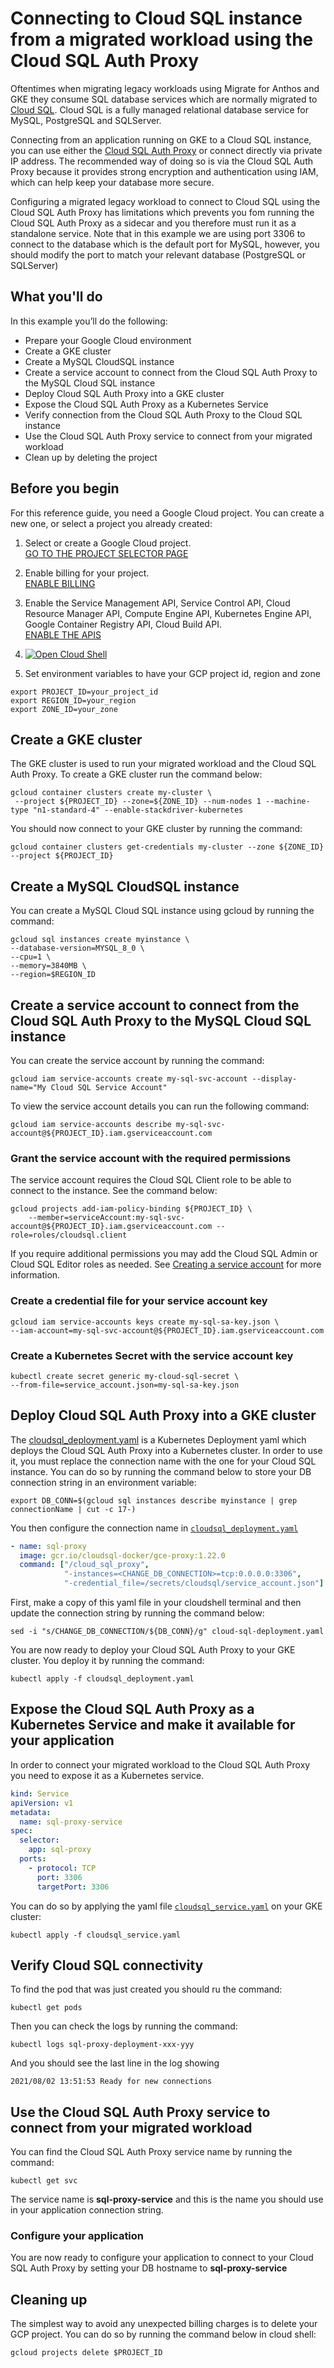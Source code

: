 # Connecting to Cloud SQL instance from a migrated workload using the Cloud SQL Auth Proxy 

Oftentimes when migrating legacy workloads using Migrate for Anthos and GKE they consume SQL database services which are normally migrated to [Cloud SQL](https://cloud.google.com/sql). Cloud SQL is a fully managed relational database service for MySQL, PostgreSQL and SQLServer.

Connecting from an application running on GKE to a Cloud SQL instance, you can use either the [Cloud SQL Auth Proxy](https://cloud.google.com/sql/docs/mysql/sql-proxy) or connect directly via private IP address. The recommended way of doing so is via the Cloud SQL Auth Proxy because it provides strong encryption and authentication using IAM, which can help keep your database more secure.

Configuring a migrated legacy workload to connect to Cloud SQL using the Cloud SQL Auth Proxy has limitations which prevents you fom running the Cloud SQL Auth Proxy as a sidecar and you therefore must run it as a standalone service. Note that in this example we are using port 3306 to connect to the database which is the default port for MySQL, however, you should modify the port to match your relevant database (PostgreSQL or SQLServer)
## What you'll do

In this example you’ll do the following:

* Prepare your Google Cloud environment
* Create a GKE cluster
* Create a MySQL CloudSQL instance
* Create a service account to connect from the Cloud SQL Auth Proxy to the MySQL Cloud SQL instance
* Deploy Cloud SQL Auth Proxy into a GKE cluster
* Expose the Cloud SQL Auth Proxy as a Kubernetes Service
* Verify connection from the Cloud SQL Auth Proxy to the Cloud SQL instance
* Use the Cloud SQL Auth Proxy service to connect from your migrated workload
* Clean up by deleting the project

## Before you begin

For this reference guide, you need a Google Cloud project. You can create a new one, or select a project you already created:

1. Select or create a Google Cloud project.  
[GO TO THE PROJECT SELECTOR PAGE](https://console.cloud.google.com/cloud-resource-manager)

2. Enable billing for your project.  
[ENABLE BILLING](https://support.google.com/cloud/answer/6293499#enable-billing)

3. Enable the Service Management API, Service Control API, Cloud Resource Manager API, Compute Engine API, Kubernetes Engine API, Google Container Registry API, Cloud Build API.  
[ENABLE THE APIS](https://console.cloud.google.com/flows/enableapi?apiid=servicemanagement.googleapis.com%20servicecontrol.googleapis.com%20cloudresourcemanager.googleapis.com%20compute.googleapis.com%20container.googleapis.com%20containerregistry.googleapis.com%20cloudbuild.googleapis.com%20sqladmin)

4. [![Open Cloud Shell](https://gstatic.com/cloudssh/images/open-btn.svg)](https://ssh.cloud.google.com/cloudshell?shellonly=true)

5. Set environment variables to have your GCP project id, region and zone 
``` shell
export PROJECT_ID=your_project_id
export REGION_ID=your_region
export ZONE_ID=your_zone
```

## Create a GKE cluster
The GKE cluster is used to run your migrated workload and the Cloud SQL Auth Proxy. To create a GKE cluster run the command below:
``` shell
gcloud container clusters create my-cluster \
 --project ${PROJECT_ID} --zone=${ZONE_ID} --num-nodes 1 --machine-type "n1-standard-4" --enable-stackdriver-kubernetes
```

You should now connect to your GKE cluster by running the command:
``` shell
gcloud container clusters get-credentials my-cluster --zone ${ZONE_ID} --project ${PROJECT_ID}
```

## Create a MySQL CloudSQL instance
You can create a MySQL Cloud SQL instance using gcloud by running the command:
``` shell
gcloud sql instances create myinstance \
--database-version=MYSQL_8_0 \
--cpu=1 \
--memory=3840MB \
--region=$REGION_ID
```

## Create a service account to connect from the Cloud SQL Auth Proxy to the MySQL Cloud SQL instance
You can create the service account by running the command:
``` shell
gcloud iam service-accounts create my-sql-svc-account --display-name="My Cloud SQL Service Account"
```
To view the service account details you can run the following command:
``` shell
gcloud iam service-accounts describe my-sql-svc-account@${PROJECT_ID}.iam.gserviceaccount.com
```

### Grant the service account with the required permissions
The service account requires the Cloud SQL Client role to be able to connect to the instance. See the command below:
``` shell
gcloud projects add-iam-policy-binding ${PROJECT_ID} \
    --member=serviceAccount:my-sql-svc-account@${PROJECT_ID}.iam.gserviceaccount.com --role=roles/cloudsql.client
```
If you require additional permissions you may add the Cloud SQL Admin or Cloud SQL Editor roles as needed. See [Creating a service account](https://cloud.google.com/sql/docs/mysql/connect-admin-proxy#create-service-account) for more information.

### Create a credential file for your service account key
``` shell
gcloud iam service-accounts keys create my-sql-sa-key.json \
--iam-account=my-sql-svc-account@${PROJECT_ID}.iam.gserviceaccount.com
```

### Create a Kubernetes Secret with the service account key
``` shell
kubectl create secret generic my-cloud-sql-secret \
--from-file=service_account.json=my-sql-sa-key.json
```

## Deploy Cloud SQL Auth Proxy into a GKE cluster
The [cloudsql_deployment.yaml](./cloudsql_deployment.yaml) is a Kubernetes Deployment yaml which deploys the Cloud SQL Auth Proxy into a Kubernetes cluster. In order to use it, you must replace the connection name with the one for your Cloud SQL instance. You can do so by running the command below to store your DB connection string in an environment variable:
``` shell
export DB_CONN=$(gcloud sql instances describe myinstance | grep connectionName | cut -c 17-)
```

You then configure the connection name in [`cloudsql_deployment.yaml`](./cloudsql_deployment.yaml#L21)
``` yaml
- name: sql-proxy
  image: gcr.io/cloudsql-docker/gce-proxy:1.22.0
  command: ["/cloud_sql_proxy",
            "-instances=<CHANGE_DB_CONNECTION>=tcp:0.0.0.0:3306",
            "-credential_file=/secrets/cloudsql/service_account.json"]
```
First, make a copy of this yaml file in your cloudshell terminal and then update the connection string by running the command below:
``` shell
sed -i "s/CHANGE_DB_CONNECTION/${DB_CONN}/g" cloud-sql-deployment.yaml
```

You are now ready to deploy your Cloud SQL Auth Proxy to your GKE cluster. You deploy it by running the command:
``` shell
kubectl apply -f cloudsql_deployment.yaml
```

## Expose the Cloud SQL Auth Proxy as a Kubernetes Service and make it available for your application
In order to connect your migrated workload to the Cloud SQL Auth Proxy you need to expose it as a Kubernetes service. 
``` yaml
kind: Service
apiVersion: v1
metadata:
  name: sql-proxy-service
spec:
  selector:
    app: sql-proxy
  ports:
    - protocol: TCP
      port: 3306
      targetPort: 3306
```
You can do so by applying the yaml file [`cloudsql_service.yaml`](./cloudsql_service.yaml) on your GKE cluster:
``` shell
kubectl apply -f cloudsql_service.yaml
```

## Verify Cloud SQL connectivity
To find the pod that was just created you should ru the command:
``` shell
kubectl get pods
```
Then you can check the logs by running the command:
``` shell
kubectl logs sql-proxy-deployment-xxx-yyy
```
And you should see the last line in the log showing
``` shell
2021/08/02 13:51:53 Ready for new connections
```

## Use the Cloud SQL Auth Proxy service to connect from your migrated workload
You can find the Cloud SQL Auth Proxy service name by running the command:
``` shell
kubectl get svc
```
The service name is **sql-proxy-service** and this is the name you should use in your application connection string.

### Configure your application
You are now ready to configure your application to connect to your Cloud SQL Auth Proxy by setting your DB hostname to **sql-proxy-service**

## Cleaning up
The simplest way to avoid any unexpected billing charges is to delete your GCP project. You can do so by running the command below in cloud shell:
``` shell
gcloud projects delete $PROJECT_ID
```
